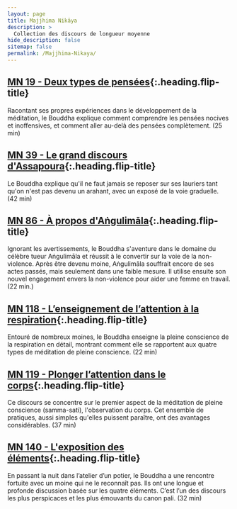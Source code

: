 ```yaml
---
layout: page
title: Majjhima Nikāya
description: >
  Collection des discours de longueur moyenne
hide_description: false
sitemap: false
permalink: /Majjhima-Nikaya/
---
```


## [MN 19 - Deux types de pensées](/Majjhima-Nikaya/MN19){:.heading.flip-title}

Racontant ses propres expériences dans le développement de la méditation, le Bouddha explique comment comprendre les pensées nocives et inoffensives, et comment aller au-delà des pensées complètement. (25 min)

## [MN 39 - Le grand discours d'Assapoura](/Majjhima-Nikaya/MN39){:.heading.flip-title}

Le Bouddha explique qu'il ne faut jamais se reposer sur ses lauriers tant qu'on n'est pas devenu un arahant, avec un exposé de la voie graduelle. (42 min)

## [MN 86 - À propos d'Aṅgulimāla](/Majjhima-Nikaya/MN86){:.heading.flip-title}

Ignorant les avertissements, le Bouddha s'aventure dans le domaine du célèbre tueur Aṅgulimāla et réussit à le convertir sur la voie de la non-violence. Après être devenu moine, Aṅgulimāla souffrait encore de ses actes passés, mais seulement dans une faible mesure. Il utilise ensuite son nouvel engagement envers la non-violence pour aider une femme en travail. (22 min.)

## [MN 118 - L’enseignement de l’attention à la respiration](/Majjhima-Nikaya/MN118){:.heading.flip-title}

Entouré de nombreux moines, le Bouddha enseigne la pleine conscience de la respiration en détail, montrant comment elle se rapportent aux quatre types de méditation de pleine conscience. (22 min)

## [MN 119 - Plonger l’attention dans le corps](/Majjhima-Nikaya/MN119){:.heading.flip-title}

Ce discours se concentre sur le premier aspect de la méditation de pleine conscience (samma-sati), l'observation du corps. Cet ensemble de pratiques, aussi simples qu'elles puissent paraître, ont des avantages considérables. (37 min)

## [MN 140 - L'exposition des éléments](/Majjhima-Nikaya/MN140){:.heading.flip-title}
 
En passant la nuit dans l’atelier d’un potier, le Bouddha a une rencontre fortuite avec un moine qui ne le reconnaît pas. Ils ont une longue et profonde discussion basée sur les quatre éléments. C’est l’un des discours les plus perspicaces et les plus émouvants du canon pali. (32 min)


